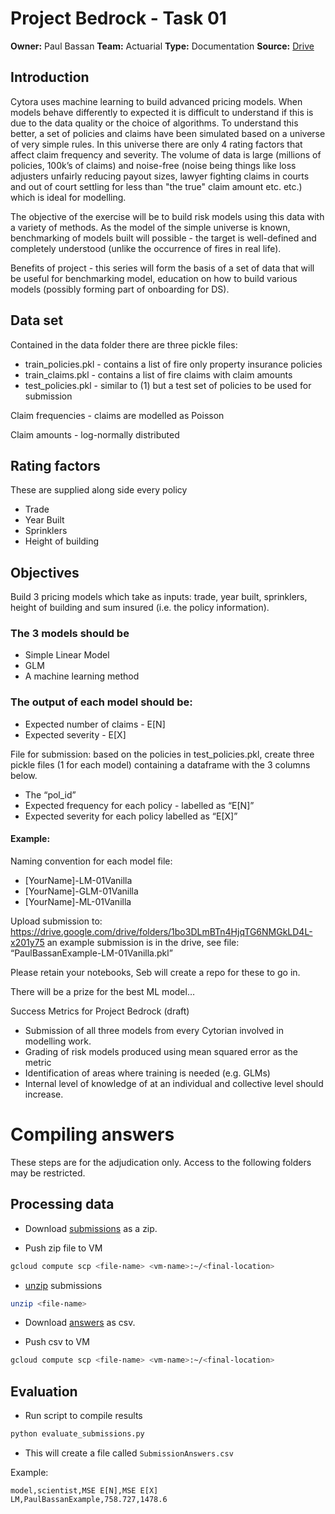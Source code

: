 # Project Bedrock - Task 01

**Owner:** Paul Bassan
**Team:** Actuarial
**Type:** Documentation
**Source:** [Drive](https://drive.google.com/drive/folders/17kv08XuhP-7jW14K_n_Kgza1rGplhwC4?ogsrc=32)

## Introduction

Cytora uses machine learning to build advanced pricing models. When models behave differently to expected it is difficult to understand if this is due to the data quality or the choice of algorithms. To understand this better, a set of policies and claims have been simulated based on a universe of very simple rules. In this universe there are only 4 rating factors that affect claim frequency and severity. The volume of data is large (millions of policies, 100k’s of claims) and noise-free (noise being things like loss adjusters unfairly reducing payout sizes, lawyer fighting claims in courts and out of court settling for less than "the true" claim amount etc. etc.) which is ideal for modelling.

The objective of the exercise will be to build risk models using this data with a variety of methods. As the model of the simple universe is known, benchmarking of models built will possible - the target is well-defined and completely understood (unlike the occurrence of fires in real life).

Benefits of project - this series will form the basis of a set of data that will be useful for benchmarking model, education on how to build various models (possibly forming part of onboarding for DS).

## Data set

Contained in the data folder there are three pickle files:

- train_policies.pkl - contains a list of fire only property insurance policies
- train_claims.pkl - contains a list of fire claims with claim amounts
- test_policies.pkl - similar to (1) but a test set of policies to be used for submission

Claim frequencies - claims are modelled as Poisson

Claim amounts - log-normally distributed

## Rating factors

These are supplied along side every policy

- Trade
- Year Built
- Sprinklers
- Height of building

## Objectives

Build 3 pricing models which take as inputs: trade, year built, sprinklers, height of building and  sum insured (i.e. the policy information).

### The 3 models should be

- Simple Linear Model
- GLM
- A machine learning method

### The output of each model should be:

- Expected number of claims - E[N]
- Expected severity - E[X]

File for submission: based on the policies in test_policies.pkl, create three pickle files (1 for each model) containing a dataframe with the 3 columns below.

- The “pol_id”
- Expected frequency for each policy - labelled as “E[N]”
- Expected severity for each policy  labelled as “E[X]”

#### Example:

Naming convention for each model file:

- [YourName]-LM-01Vanilla
- [YourName]-GLM-01Vanilla
- [YourName]-ML-01Vanilla

Upload submission to: https://drive.google.com/drive/folders/1bo3DLmBTn4HjqTG6NMGkLD4L-x201y75 an example submission is in the drive, see file: “PaulBassanExample-LM-01Vanilla.pkl”

Please retain your notebooks, Seb will create a repo for these to go in.

There will be a prize for the best ML model…

Success Metrics for Project Bedrock (draft)

- Submission of all three models from every Cytorian involved in modelling work.
- Grading of risk models produced using mean squared error as the metric
- Identification of areas where training is needed (e.g. GLMs)
- Internal level of knowledge of at an individual and collective level should increase.

# Compiling answers

These steps are for the adjudication only. Access to the following folders may be restricted.

## Processing data

- Download [submissions](https://drive.google.com/drive/folders/1bo3DLmBTn4HjqTG6NMGkLD4L-x201y75?ogsrc=32) as a zip.

- Push zip file to VM

```bash
gcloud compute scp <file-name> <vm-name>:~/<final-location>
```

- [unzip](https://askubuntu.com/a/86852/753665) submissions

```bash
unzip <file-name>
```

- Download [answers](https://drive.google.com/drive/folders/1mE84l9ATZ0VYcSfzNK_dN9YqZ0jXcLha) as csv.

- Push csv to VM

```bash
gcloud compute scp <file-name> <vm-name>:~/<final-location>
```

## Evaluation

- Run script to compile results

```bash
python evaluate_submissions.py
```

- This will create a file called `SubmissionAnswers.csv`

Example:

```
model,scientist,MSE E[N],MSE E[X]
LM,PaulBassanExample,758.727,1478.6
```
